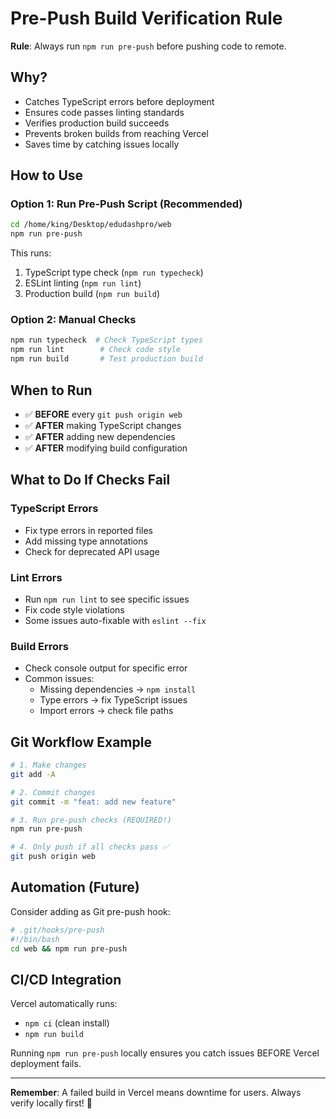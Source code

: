 # Pre-Push Build Verification Rule

**Rule**: Always run `npm run pre-push` before pushing code to remote.

## Why?

- Catches TypeScript errors before deployment
- Ensures code passes linting standards
- Verifies production build succeeds
- Prevents broken builds from reaching Vercel
- Saves time by catching issues locally

## How to Use

### Option 1: Run Pre-Push Script (Recommended)
```bash
cd /home/king/Desktop/edudashpro/web
npm run pre-push
```

This runs:
1. TypeScript type check (`npm run typecheck`)
2. ESLint linting (`npm run lint`)
3. Production build (`npm run build`)

### Option 2: Manual Checks
```bash
npm run typecheck  # Check TypeScript types
npm run lint        # Check code style
npm run build       # Test production build
```

## When to Run

- ✅ **BEFORE** every `git push origin web`
- ✅ **AFTER** making TypeScript changes
- ✅ **AFTER** adding new dependencies
- ✅ **AFTER** modifying build configuration

## What to Do If Checks Fail

### TypeScript Errors
- Fix type errors in reported files
- Add missing type annotations
- Check for deprecated API usage

### Lint Errors
- Run `npm run lint` to see specific issues
- Fix code style violations
- Some issues auto-fixable with `eslint --fix`

### Build Errors
- Check console output for specific error
- Common issues:
  - Missing dependencies → `npm install`
  - Type errors → fix TypeScript issues
  - Import errors → check file paths

## Git Workflow Example

```bash
# 1. Make changes
git add -A

# 2. Commit changes
git commit -m "feat: add new feature"

# 3. Run pre-push checks (REQUIRED!)
npm run pre-push

# 4. Only push if all checks pass ✅
git push origin web
```

## Automation (Future)

Consider adding as Git pre-push hook:
```bash
# .git/hooks/pre-push
#!/bin/bash
cd web && npm run pre-push
```

## CI/CD Integration

Vercel automatically runs:
- `npm ci` (clean install)
- `npm run build`

Running `npm run pre-push` locally ensures you catch issues BEFORE Vercel deployment fails.

---

**Remember**: A failed build in Vercel means downtime for users. Always verify locally first! 🚀

